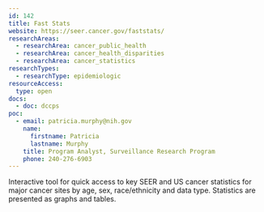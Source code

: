 ```yaml
---
id: 142
title: Fast Stats
website: https://seer.cancer.gov/faststats/
researchAreas:
  - researchArea: cancer_public_health
  - researchArea: cancer_health_disparities
  - researchArea: cancer_statistics
researchTypes:
  - researchType: epidemiologic
resourceAccess:
  type: open
docs:
  - doc: dccps
poc:
  - email: patricia.murphy@nih.gov
    name:
      firstname: Patricia
      lastname: Murphy
    title: Program Analyst, Surveillance Research Program
    phone: 240-276-6903
---
```

Interactive tool for quick access to key SEER and US cancer statistics for major cancer sites by age, sex, race/ethnicity and data type. Statistics are presented as graphs and tables.
